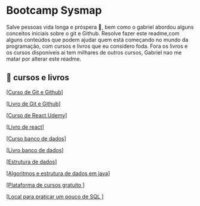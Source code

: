 
# Bootcamp Sysmap
Salve pessoas vida longa e próspera  🖖, bem como o gabriel abordou alguns conceitos iniciais sobre o git e Github.
Resolve fazer este readme,com alguns conteúdos  que podem ajudar quem está  começando  no mundo da programação, com cursos e livros que eu considero foda.
Fora os livros e os cursos disponíveis  ai tem milhares de outros cursos, Gabriel  nao me matar por alterar este readme.

## 🔗  cursos e livros
[[Curso de Git e Github]](https://www.cursoemvideo.com/curso/curso-de-git-e-github/)                      

[[Livro de Git e Github]](https://www.casadocodigo.com.br/products/livro-git-github)  

[[Curso de React Udemy]](https://www.udemy.com/course/curso-de-reactjs-nextjs-completo-do-basico-ao-avancado/) 

[[Livro de react]](https://www.casadocodigo.com.br/products/livro-react-native?_pos=1&_sid=a1902c346&_ss=r)

[[Curso banco de dados]](https://www.udemy.com/course/bancos-de-dados-relacionais-basico-avancado/)

[[Livro banco de dados]](https://www.casadocodigo.com.br/products/livro-banco-mysql?_pos=2&_sid=f6e6f953a&_ss=r)

[[Estrutura de dados]](https://www.casadocodigo.com.br/products/livro-elasticsearch?_pos=4&_sid=e7c72ffc7&_ss=r)

[[Algoritmos  e estrutura de dados em java]](https://www.casadocodigo.com.br/products/livro-algoritmos-java?_pos=1&_sid=2e540e645&_ss=r)

[[Plataforma de cursos gratuito ]](https://www.cursou.com.br/)

[[Local para praticar um pouco de SQL  ]](https://www.sql-easy.com/)
